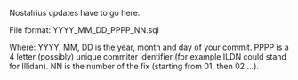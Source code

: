Nostalrius updates have to go here.

File format:
YYYY_MM_DD_PPPP_NN.sql

Where:
YYYY, MM, DD is the year, month and day of your commit.
PPPP is a 4 letter (possibly) unique commiter identifier (for example ILDN could stand for Illidan).
NN is the number of the fix (starting from 01, then 02 ...).
